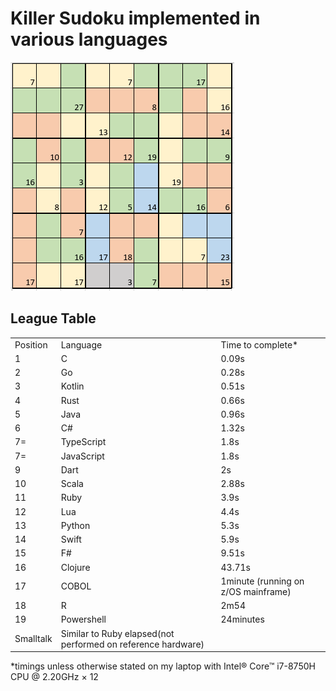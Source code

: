<h1> Killer Sudoku implemented in various languages</h1>

<img src="https://github.com/brindleoak/KillerSudoku/blob/master/resources/killer2.png">
<h2>League Table</h2>
<table>
<tr><td>Position</td><td>Language</td><td>Time to complete*</td>
<tr><td>1</td><td>C</td><td>0.09s</td>
<tr><td>2</td><td>Go</td><td>0.28s</td>
<tr><td>3</td><td>Kotlin</td><td>0.51s</td>
<tr><td>4</td><td>Rust</td><td>0.66s</td>
<tr><td>5</td><td>Java</td><td>0.96s</td>
<tr><td>6</td><td>C#</td><td>1.32s</td>
<tr><td>7=</td><td>TypeScript</td><td>1.8s</td>
<tr><td>7=</td><td>JavaScript</td><td>1.8s</td>
<tr><td>9</td><td>Dart</td><td>2s</td>
<tr><td>10</td><td>Scala</td><td>2.88s</td>
<tr><td>11</td><td>Ruby</td><td>3.9s</td>
<tr><td>12</td><td>Lua</td><td>4.4s</td>  
<tr><td>13</td><td>Python</td><td>5.3s</td>
<tr><td>14</td><td>Swift</td><td>5.9s</td>
<tr><td>15</td><td>F#</td><td>9.51s</td>
<tr><td>16</td><td>Clojure</td><td>43.71s</td>
<tr><td>17</td><td>COBOL</td><td>1minute (running on z/OS mainframe)</td>
<tr><td>18</td><td>R</td><td>2m54</td>
<tr><td>19</td><td>Powershell</td><td>24minutes</td>
<tr><td>Smalltalk</td><td>Similar to Ruby elapsed(not performed on reference hardware)</td>
</table>

*timings unless otherwise stated on my laptop with Intel® Core™ i7-8750H CPU @ 2.20GHz × 12
